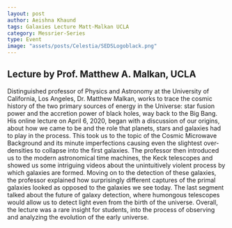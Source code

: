 ```yaml
---
layout: post
author: Aeishna Khaund
tags: Galaxies Lecture Matt-Malkan UCLA
category: Messrier-Series
type: Event
image: "assets/posts/Celestia/SEDSLogoblack.png"
---
```


## Lecture by Prof. Matthew A. Malkan, UCLA

Distinguished professor of Physics and Astronomy at the University of California, Los Angeles, Dr. Matthew Malkan, works to trace the cosmic history of the two primary sources of energy in the Universe: star fusion power and the accretion power  of black holes, way back to the Big Bang. His online lecture on April 6, 2020, began with a discussion of our origins, about how we came to be and the role that planets, stars and galaxies had to play in the process. This took us to the topic of the Cosmic Microwave Background and its minute imperfections causing even the slightest over-densities to collapse into the first galaxies. The professor then introduced us to the modern astronomical time machines, the Keck telescopes and showed us some intriguing videos about the unintuitively violent process by which galaxies are formed. Moving on to the detection of these galaxies, the professor explained how surprisingly different captures of the primal galaxies looked as opposed to the galaxies we see today. The last segment talked about the future of galaxy detection, where humongous telescopes would allow us to detect light even from the birth of the universe. Overall, the lecture was a rare insight for students, into the process of observing and analyzing the evolution of the early universe.
